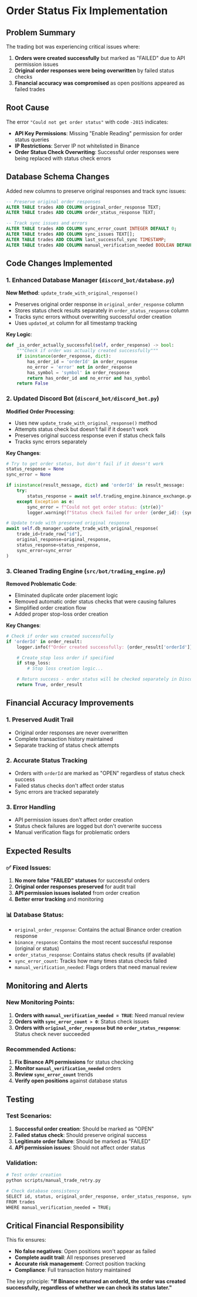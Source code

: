 # Order Status Fix Implementation

## Problem Summary

The trading bot was experiencing critical issues where:
1. **Orders were created successfully** but marked as "FAILED" due to API permission issues
2. **Original order responses were being overwritten** by failed status checks
3. **Financial accuracy was compromised** as open positions appeared as failed trades

## Root Cause

The error `"Could not get order status"` with code `-2015` indicates:
- **API Key Permissions**: Missing "Enable Reading" permission for order status queries
- **IP Restrictions**: Server IP not whitelisted in Binance
- **Order Status Check Overwriting**: Successful order responses were being replaced with status check errors

## Database Schema Changes

Added new columns to preserve original responses and track sync issues:

```sql
-- Preserve original order responses
ALTER TABLE trades ADD COLUMN original_order_response TEXT;
ALTER TABLE trades ADD COLUMN order_status_response TEXT;

-- Track sync issues and errors
ALTER TABLE trades ADD COLUMN sync_error_count INTEGER DEFAULT 0;
ALTER TABLE trades ADD COLUMN sync_issues TEXT[];
ALTER TABLE trades ADD COLUMN last_successful_sync TIMESTAMP;
ALTER TABLE trades ADD COLUMN manual_verification_needed BOOLEAN DEFAULT FALSE;
```

## Code Changes Implemented

### 1. Enhanced Database Manager (`discord_bot/database.py`)

**New Method**: `update_trade_with_original_response()`
- Preserves original order response in `original_order_response` column
- Stores status check results separately in `order_status_response` column
- Tracks sync errors without overwriting successful order creation
- Uses `updated_at` column for all timestamp tracking

**Key Logic**:
```python
def _is_order_actually_successful(self, order_response) -> bool:
    """Check if order was actually created successfully"""
    if isinstance(order_response, dict):
        has_order_id = 'orderId' in order_response
        no_error = 'error' not in order_response
        has_symbol = 'symbol' in order_response
        return has_order_id and no_error and has_symbol
    return False
```

### 2. Updated Discord Bot (`discord_bot/discord_bot.py`)

**Modified Order Processing**:
- Uses new `update_trade_with_original_response()` method
- Attempts status check but doesn't fail if it doesn't work
- Preserves original success response even if status check fails
- Tracks sync errors separately

**Key Changes**:
```python
# Try to get order status, but don't fail if it doesn't work
status_response = None
sync_error = None

if isinstance(result_message, dict) and 'orderId' in result_message:
    try:
        status_response = await self.trading_engine.binance_exchange.get_order_status(symbol, order_id)
    except Exception as e:
        sync_error = f"Could not get order status: {str(e)}"
        logger.warning(f"Status check failed for order {order_id}: {sync_error}")

# Update trade with preserved original response
await self.db_manager.update_trade_with_original_response(
    trade_id=trade_row["id"],
    original_response=original_response,
    status_response=status_response,
    sync_error=sync_error
)
```

### 3. Cleaned Trading Engine (`src/bot/trading_engine.py`)

**Removed Problematic Code**:
- Eliminated duplicate order placement logic
- Removed automatic order status checks that were causing failures
- Simplified order creation flow
- Added proper stop-loss order creation

**Key Changes**:
```python
# Check if order was created successfully
if 'orderId' in order_result:
    logger.info(f"Order created successfully: {order_result['orderId']}")

    # Create stop loss order if specified
    if stop_loss:
        # Stop loss creation logic...

    # Return success - order status will be checked separately in Discord bot
    return True, order_result
```

## Financial Accuracy Improvements

### 1. **Preserved Audit Trail**
- Original order responses are never overwritten
- Complete transaction history maintained
- Separate tracking of status check attempts

### 2. **Accurate Status Tracking**
- Orders with `orderId` are marked as "OPEN" regardless of status check success
- Failed status checks don't affect order status
- Sync errors are tracked separately

### 3. **Error Handling**
- API permission issues don't affect order creation
- Status check failures are logged but don't overwrite success
- Manual verification flags for problematic orders

## Expected Results

### ✅ **Fixed Issues**:
1. **No more false "FAILED" statuses** for successful orders
2. **Original order responses preserved** for audit trail
3. **API permission issues isolated** from order creation
4. **Better error tracking** and monitoring

### 📊 **Database Status**:
- `original_order_response`: Contains the actual Binance order creation response
- `binance_response`: Contains the most recent successful response (original or status)
- `order_status_response`: Contains status check results (if available)
- `sync_error_count`: Tracks how many times status checks failed
- `manual_verification_needed`: Flags orders that need manual review

## Monitoring and Alerts

### **New Monitoring Points**:
1. **Orders with `manual_verification_needed = TRUE`**: Need manual review
2. **Orders with `sync_error_count > 0`**: Status check issues
3. **Orders with `original_order_response` but no `order_status_response`**: Status check never succeeded

### **Recommended Actions**:
1. **Fix Binance API permissions** for status checking
2. **Monitor `manual_verification_needed`** orders
3. **Review `sync_error_count`** trends
4. **Verify open positions** against database status

## Testing

### **Test Scenarios**:
1. **Successful order creation**: Should be marked as "OPEN"
2. **Failed status check**: Should preserve original success
3. **Legitimate order failure**: Should be marked as "FAILED"
4. **API permission issues**: Should not affect order status

### **Validation**:
```bash
# Test order creation
python scripts/manual_trade_retry.py

# Check database consistency
SELECT id, status, original_order_response, order_status_response, sync_error_count
FROM trades
WHERE manual_verification_needed = TRUE;
```

## Critical Financial Responsibility

This fix ensures:
- **No false negatives**: Open positions won't appear as failed
- **Complete audit trail**: All responses preserved
- **Accurate risk management**: Correct position tracking
- **Compliance**: Full transaction history maintained

The key principle: **"If Binance returned an orderId, the order was created successfully, regardless of whether we can check its status later."**